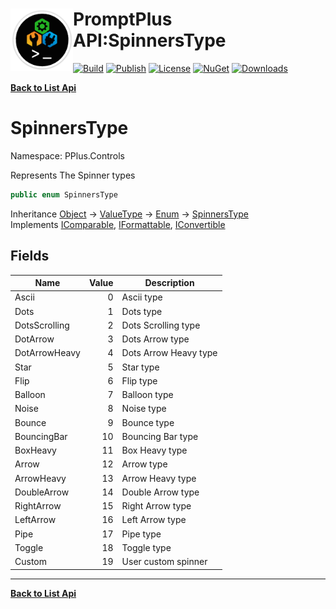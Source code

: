 # <img align="left" width="100" height="100" src="../images/icon.png">PromptPlus API:SpinnersType 

[![Build](https://github.com/FRACerqueira/PromptPlus/workflows/Build/badge.svg)](https://github.com/FRACerqueira/PromptPlus/actions/workflows/build.yml)
[![Publish](https://github.com/FRACerqueira/PromptPlus/actions/workflows/publish.yml/badge.svg)](https://github.com/FRACerqueira/PromptPlus/actions/workflows/publish.yml)
[![License](https://img.shields.io/github/license/FRACerqueira/PromptPlus)](https://github.com/FRACerqueira/PromptPlus/blob/master/LICENSE)
[![NuGet](https://img.shields.io/nuget/v/PromptPlus)](https://www.nuget.org/packages/PromptPlus/)
[![Downloads](https://img.shields.io/nuget/dt/PromptPlus)](https://www.nuget.org/packages/PromptPlus/)

[**Back to List Api**](./apis.md)

# SpinnersType

Namespace: PPlus.Controls

Represents The Spinner types

```csharp
public enum SpinnersType
```

Inheritance [Object](https://docs.microsoft.com/en-us/dotnet/api/system.object) → [ValueType](https://docs.microsoft.com/en-us/dotnet/api/system.valuetype) → [Enum](https://docs.microsoft.com/en-us/dotnet/api/system.enum) → [SpinnersType](./pplus.controls.spinnerstype.md)<br>
Implements [IComparable](https://docs.microsoft.com/en-us/dotnet/api/system.icomparable), [IFormattable](https://docs.microsoft.com/en-us/dotnet/api/system.iformattable), [IConvertible](https://docs.microsoft.com/en-us/dotnet/api/system.iconvertible)

## Fields

| Name | Value | Description |
| --- | --: | --- |
| Ascii | 0 | Ascii type |
| Dots | 1 | Dots type |
| DotsScrolling | 2 | Dots Scrolling type |
| DotArrow | 3 | Dots Arrow type |
| DotArrowHeavy | 4 | Dots Arrow Heavy type |
| Star | 5 | Star type |
| Flip | 6 | Flip type |
| Balloon | 7 | Balloon type |
| Noise | 8 | Noise type |
| Bounce | 9 | Bounce type |
| BouncingBar | 10 | Bouncing Bar type |
| BoxHeavy | 11 | Box Heavy type |
| Arrow | 12 | Arrow type |
| ArrowHeavy | 13 | Arrow Heavy type |
| DoubleArrow | 14 | Double Arrow type |
| RightArrow | 15 | Right Arrow type |
| LeftArrow | 16 | Left Arrow type |
| Pipe | 17 | Pipe type |
| Toggle | 18 | Toggle type |
| Custom | 19 | User custom spinner |


- - -
[**Back to List Api**](./apis.md)
